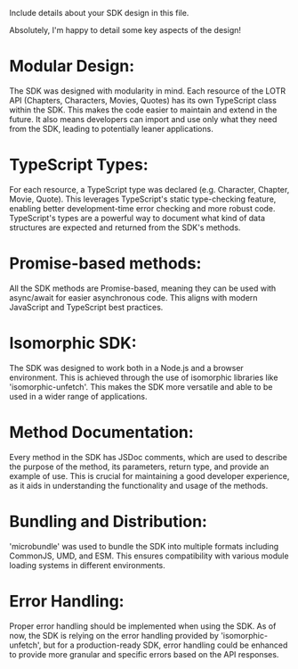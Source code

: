 Include details about your SDK design in this file.  


Absolutely, I'm happy to detail some key aspects of the design!

# Modular Design: 
The SDK was designed with modularity in mind.  Each resource of the LOTR API (Chapters, Characters, Movies, Quotes) has its own TypeScript class within the SDK.  This makes the code easier to maintain and extend in the future.  It also means developers can import and use only what they need from the SDK, leading to potentially leaner applications.

# TypeScript Types: 
For each resource, a TypeScript type was declared (e.g. Character, Chapter, Movie, Quote).  This leverages TypeScript's static type-checking feature, enabling better development-time error checking and more robust code.  TypeScript's types are a powerful way to document what kind of data structures are expected and returned from the SDK's methods.

# Promise-based methods: 
All the SDK methods are Promise-based, meaning they can be used with async/await for easier asynchronous code.  This aligns with modern JavaScript and TypeScript best practices.

# Isomorphic SDK: 
The SDK was designed to work both in a Node.js and a browser environment.  This is achieved through the use of isomorphic libraries like 'isomorphic-unfetch'.  This makes the SDK more versatile and able to be used in a wider range of applications.

# Method Documentation: 
Every method in the SDK has JSDoc comments, which are used to describe the purpose of the method, its parameters, return type, and provide an example of use.  This is crucial for maintaining a good developer experience, as it aids in understanding the functionality and usage of the methods.

# Bundling and Distribution: 
'microbundle' was used to bundle the SDK into multiple formats including CommonJS, UMD, and ESM.  This ensures compatibility with various module loading systems in different environments.

# Error Handling: 
Proper error handling should be implemented when using the SDK.  As of now, the SDK is relying on the error handling provided by 'isomorphic-unfetch', but for a production-ready SDK, error handling could be enhanced to provide more granular and specific errors based on the API responses.